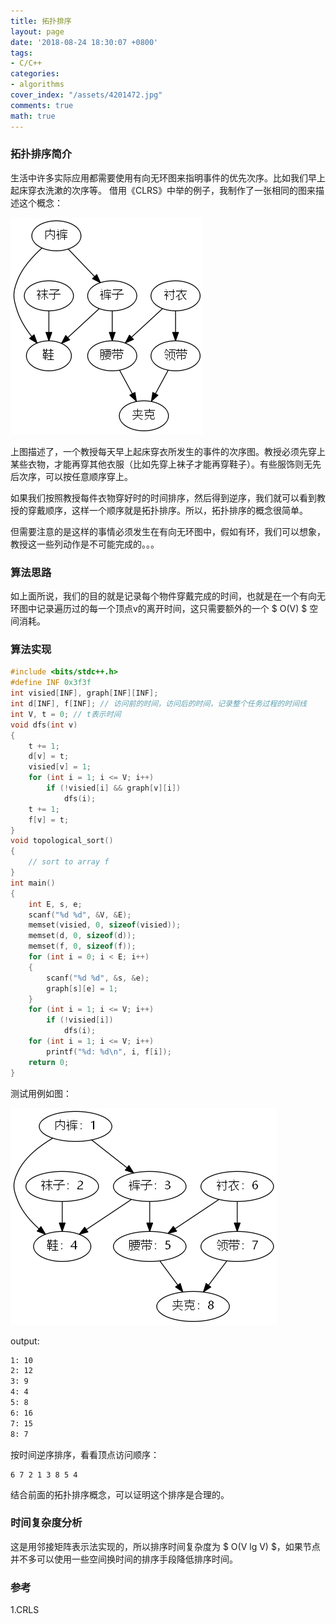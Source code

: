 ```yaml
---
title: 拓扑排序
layout: page
date: '2018-08-24 18:30:07 +0800'
tags:
- C/C++
categories:
- algorithms
cover_index: "/assets/4201472.jpg"
comments: true
math: true
---
```


### 拓扑排序简介

生活中许多实际应用都需要使用有向无环图来指明事件的优先次序。比如我们早上起床穿衣洗漱的次序等。
借用《CLRS》中举的例子，我制作了一张相同的图来描述这个概念：

![图1](/img/topologic.png)

上图描述了，一个教授每天早上起床穿衣所发生的事件的次序图。教授必须先穿上某些衣物，才能再穿其他衣服（比如先穿上袜子才能再穿鞋子）。有些服饰则无先后次序，可以按任意顺序穿上。

如果我们按照教授每件衣物穿好时的时间排序，然后得到逆序，我们就可以看到教授的穿戴顺序，这样一个顺序就是拓扑排序。所以，拓扑排序的概念很简单。

但需要注意的是这样的事情必须发生在有向无环图中，假如有环，我们可以想象，教授这一些列动作是不可能完成的。。。

### 算法思路

如上面所说，我们的目的就是记录每个物件穿戴完成的时间，也就是在一个有向无环图中记录遍历过的每一个顶点v的离开时间，这只需要额外的一个 $ O(V) $ 空间消耗。

### 算法实现

```C
#include <bits/stdc++.h>
#define INF 0x3f3f
int visied[INF], graph[INF][INF];
int d[INF], f[INF]; // 访问前的时间，访问后的时间，记录整个任务过程的时间线
int V, t = 0; // t表示时间
void dfs(int v)
{
    t += 1;
    d[v] = t;
    visied[v] = 1;
    for (int i = 1; i <= V; i++)
        if (!visied[i] && graph[v][i])
            dfs(i);
    t += 1;
    f[v] = t;
}
void topological_sort()
{
    // sort to array f
}
int main()
{
    int E, s, e;
    scanf("%d %d", &V, &E);
    memset(visied, 0, sizeof(visied));
    memset(d, 0, sizeof(d));
    memset(f, 0, sizeof(f));
    for (int i = 0; i < E; i++)
    {
        scanf("%d %d", &s, &e);
        graph[s][e] = 1;
    }
    for (int i = 1; i <= V; i++)
        if (!visied[i])
            dfs(i);
    for (int i = 1; i <= V; i++)
        printf("%d: %d\n", i, f[i]);
    return 0;
}
```

测试用例如图：

![graph2](/img/topologic_1.png)

output:

```bash
1: 10
2: 12
3: 9
4: 4
5: 8
6: 16
7: 15
8: 7
```

按时间逆序排序，看看顶点访问顺序：

```
6 7 2 1 3 8 5 4
```

结合前面的拓扑排序概念，可以证明这个排序是合理的。

### 时间复杂度分析

这是用邻接矩阵表示法实现的，所以排序时间复杂度为 $ O(V lg V) $，如果节点并不多可以使用一些空间换时间的排序手段降低排序时间。

### 参考

1.CRLS
